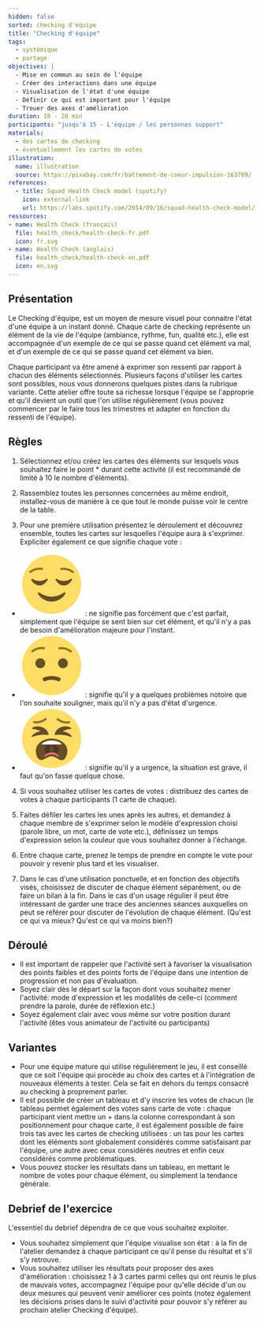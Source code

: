 ```yaml
---
hidden: false
sorted: checking d'equipe
title: "Checking d'équipe"
tags:
  - systèmique
  - partage
objectives: |
  - Mise en commun au sein de l'équipe
  - Créer des interactions dans une équipe
  - Visualisation de l'état d'une équipe
  - Définir ce qui est important pour l'équipe
  - Trouer des axes d'amélioration
duration: 10 - 20 min
participants: "jusqu'à 15 - L'équipe / les personnes support"
materials:
  - des cartes de checking
  - éventuellement les cartes de votes
illustration:
  name: illustration
  source: https://pixabay.com/fr/battement-de-coeur-impulsion-163709/
references:
  - title: Squad Health Check model (spotify)
    icon: external-link
    url: https://labs.spotify.com/2014/09/16/squad-health-check-model/
ressources:
- name: Health Check (français)
  file: health_check/health-check-fr.pdf
  icon: fr.svg
- name: Health Check (anglais)
  file: health_check/health-check-en.pdf
  icon: en.svg
---
```


## Présentation

Le Checking d'équipe, est un moyen de mesure visuel pour connaitre l'état d'une équipe à un instant donné.
Chaque carte de checking représente un élément de la vie de l'équipe (ambiance, rythme, fun, qualité etc.), elle est accompagnée d'un exemple de ce qui se passe quand cet élément va mal, et d'un exemple de ce qui se passe quand cet élément va bien.

Chaque participant va être amené à exprimer son ressenti par rapport à chacun des éléments sélectionnés. Plusieurs façons d'utiliser les cartes sont possibles, nous vous donnerons quelques pistes dans la rubrique variante.
Cette atelier offre toute sa richesse lorsque l'équipe se l'approprie et qu'il devient un outil que l'on utilise régulièrement (vous pouvez commencer par le faire tous les trimestres et adapter en fonction du ressenti de l'équipe).

## Règles

1. Sélectionnez et/ou créez les cartes des éléments sur lesquels vous souhaitez faire le point * durant cette activité (il est recommandé de limité à 10 le nombre d'éléments).

2. Rassemblez toutes les personnes concernées au même endroit, installez-vous de manière à ce que tout le monde puisse voir le centre de la table.

3. Pour une première utilisation présentez le déroulement et découvrez ensemble, toutes les cartes sur lesquelles l'équipe aura à s'exprimer. Expliciter également ce que signifie chaque vote :
  - ![happy] : ne signifie pas forcément que c'est parfait, simplement que l'équipe se sent bien sur cet élément, et qu'il n'y a pas de besoin d'amélioration majeure pour l'instant.
  - ![sad] : signifie qu'il y a quelques problèmes notoire que l'on souhaite souligner, mais qu'il n'y a pas d'état d'urgence.
  - ![crying] : signifie qu'il y a urgence, la situation est grave, il faut qu'on fasse quelque chose.


4. Si vous souhaitez utiliser les cartes de votes : distribuez des cartes de votes à chaque participants (1 carte de chaque).

5. Faites défiler les cartes les unes après les autres, et demandez à chaque membre de s'exprimer selon le modèle d'expression choisi (parole libre, un mot, carte de vote etc.), définissez un temps d'expression selon la couleur que vous souhaitez donner à l'échange.

6. Entre chaque carte, prenez le temps de prendre en compte le vote pour pouvoir y revenir plus tard et les visualiser.

7. Dans le cas d'une utilisation ponctuelle, et en fonction des objectifs visés, choisissez de discuter de chaque élément séparément, ou de faire un bilan à la fin. Dans le cas d'un usage régulier il peut être intéressant de garder une trace des anciennes séances auxquelles on peut se référer pour discuter de l'évolution de chaque élément. (Qu'est ce qui va mieux? Qu'est ce qui va moins bien?)


## Déroulé

- Il est important de rappeler que l'activité sert à favoriser la visualisation des points faibles et des points forts de l'équipe dans une intention de progression et non pas d'évaluation.
- Soyez clair dès le départ sur la façon dont vous souhaitez mener l'activité: mode d'expression et les modalités de celle-ci (comment prendre la parole, durée de réflexion etc.)
- Soyez également clair avec vous même sur votre position durant l'activité (êtes vous animateur de l'activité ou participants)


## Variantes

- Pour une équipe mature qui utilise régulièrement le jeu, il est conseillé que ce soit l'équipe qui procède au choix des cartes et à l'intégration de nouveaux éléments à tester. Cela se fait en dehors du temps consacré au checking à proprement parler.
- Il est possible de créer un tableau et d'y inscrire les votes de chacun (le tableau permet également des votes sans carte de vote : chaque participant vient mettre un + dans la colonne correspondant à son positionnement pour chaque carte, il est également possible de faire trois tas avec les cartes de checking utilisées : un tas pour les cartes dont les éléments sont globalement considérés comme satisfaisant par l'équipe, une autre avec ceux considérés neutres et enfin ceux considérés comme problématiques.
- Vous pouvez stocker les résultats dans un tableau, en mettant le nombre de votes pour chaque élément, ou simplement la tendance générale.


## Debrief de l'exercice

L'essentiel du debrief dépendra de ce que vous souhaitez exploiter.
- Vous souhaitez simplement que l'équipe visualise son état : à la fin de l'atelier demandez à chaque participant ce qu'il pense du résultat et s'il s'y retrouve.
- Vous souhaitez utiliser les résultats pour proposer des axes d'amélioration : choisissez 1 à 3 cartes parmi celles qui ont réunis le plus de mauvais votes, accompagnez l'équipe pour qu'elle décide d'un ou deux mesures qui peuvent venir améliorer ces points (notez également les décisions prises dans le suivi d'activité pour pouvoir s'y référer au prochain atelier Checking d'équipe).


[happy]: happy.svg
[sad]: sad.svg
[crying]: crying.svg
